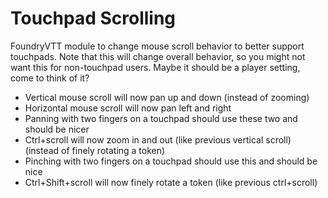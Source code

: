 # Touchpad Scrolling

FoundryVTT module to change mouse scroll behavior to better support touchpads. Note that this will change overall
 behavior, so you might not want this for non-touchpad users. Maybe it should be a player setting, come to think of it?
 
- Vertical mouse scroll will now pan up and down (instead of zooming)
- Horizontal mouse scroll will now pan left and right
- Panning with two fingers on a touchpad should use these two and should be nicer
- Ctrl+scroll will now zoom in and out (like previous vertical scroll) (instead of finely rotating a token)
- Pinching with two fingers on a touchpad should use this and should be nice
- Ctrl+Shift+scroll will now finely rotate a token (like previous ctrl+scroll)